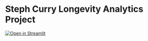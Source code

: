 ﻿# Steph Curry Longevity Analytics Project

[![Open in Streamlit](https://static.streamlit.io/badges/streamlit_badge_black_white.svg)](https://<your-app>.streamlit.app)
